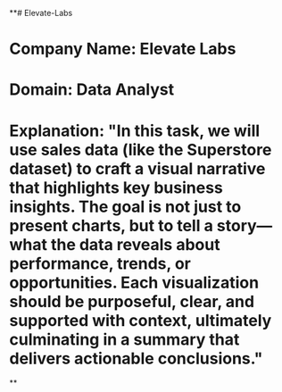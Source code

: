 **# Elevate-Labs

# Company Name: Elevate Labs

# Domain: Data Analyst

# Explanation: "In this task, we will use sales data (like the Superstore dataset) to craft a visual narrative that highlights key business insights. The goal is not just to present charts, but to tell a story—what the data reveals about performance, trends, or opportunities. Each visualization should be purposeful, clear, and supported with context, ultimately culminating in a summary that delivers actionable conclusions."
**
